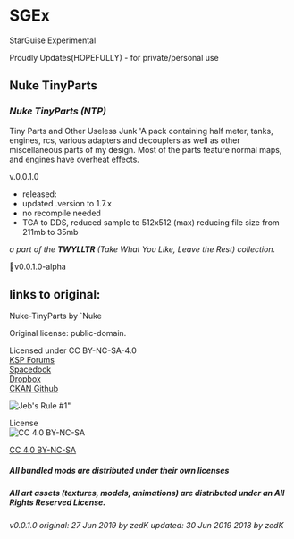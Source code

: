 # SGEx  
StarGuise Experimental  

Proudly Updates(HOPEFULLY) - for private/personal use  

## Nuke TinyParts 
### ***Nuke TinyParts (NTP)***  
Tiny Parts and Other Useless Junk
'A pack containing half meter, tanks, engines, rcs, various adapters and decouplers as well as other miscellaneous parts of my design. Most of the parts feature normal maps, and engines have overheat effects. 

v.0.0.1.0 
   * released:  
   * updated .version to 1.7.x  
   * no recompile needed
   * TGA to DDS, reduced sample to 512x512 (max) reducing file size from 211mb to 35mb


*a part of the **TWYLLTR** (Take What You Like, Leave the Rest) collection.*  
 
📌v0.0.1.0-alpha  

## links to original:  
Nuke-TinyParts by `Nuke

Original license: public-domain.  

Licensed under CC BY-NC-SA-4.0  
[KSP Forums](https://forum.kerbalspaceprogram.com/index.php?/topic/21466-161-tiny-parts-and-other-useless-junk/)  
[Spacedock](https://spacedock.info/mod/618/ODFC%20-%20On%20Demand%20Fuel%20Cells)  
[Dropbox](https://drive.google.com/drive/folders/1WPu-nxiyoI-xSWWkb_FJ5wDdqelR4jVk)  
[CKAN Github](https://github.com/KSP-CKAN/CKAN-meta/commit/6b00321e9a4ad5f8ccc5bebb9e57ca02cbde61d3)



![Jeb's Rule #1"](https://ic.pics.livejournal.com/asaratov/25113347/1448500/1448500_original.jpg   "Jeb's Rule #1") 


License  
![[CC 4.0 BY-NC-SA](https://creativecommons.org/licenses/by-nc-sa/4.0/)](https://i.creativecommons.org/l/by-nc-sa/4.0/88x31.png "CC 4.0 BY-NC-SA")

[CC 4.0 BY-NC-SA](https://creativecommons.org/licenses/by-nc-sa/4.0/)

##### All bundled mods are distributed under their own licenses
##### All art assets (textures, models, animations) are distributed under an All Rights Reserved License.

###### v0.0.1.0 original: 27 Jun 2019 by zedK updated: 30 Jun 2019 2018 by zedK
